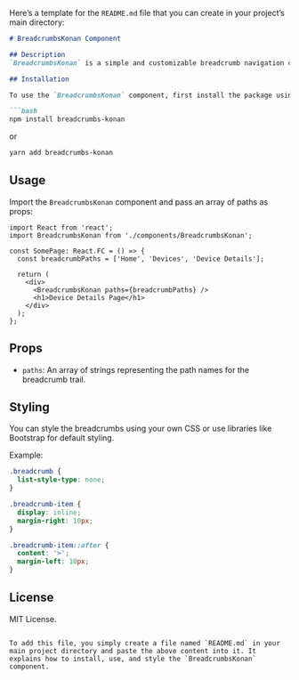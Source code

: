 Here’s a template for the `README.md` file that you can create in your project’s main directory:

```markdown
# BreadcrumbsKonan Component

## Description
`BreadcrumbsKonan` is a simple and customizable breadcrumb navigation component for React. It helps users understand their current location within an app by showing a hierarchical trail of links.

## Installation

To use the `BreadcrumbsKonan` component, first install the package using npm or yarn:

```bash
npm install breadcrumbs-konan
```
or
```bash
yarn add breadcrumbs-konan
```

## Usage

Import the `BreadcrumbsKonan` component and pass an array of paths as props:

```tsx
import React from 'react';
import BreadcrumbsKonan from './components/BreadcrumbsKonan';

const SomePage: React.FC = () => {
  const breadcrumbPaths = ['Home', 'Devices', 'Device Details'];

  return (
    <div>
      <BreadcrumbsKonan paths={breadcrumbPaths} />
      <h1>Device Details Page</h1>
    </div>
  );
};
```

## Props

- `paths`: An array of strings representing the path names for the breadcrumb trail.

## Styling

You can style the breadcrumbs using your own CSS or use libraries like Bootstrap for default styling.

Example:

```css
.breadcrumb {
  list-style-type: none;
}

.breadcrumb-item {
  display: inline;
  margin-right: 10px;
}

.breadcrumb-item::after {
  content: '>';
  margin-left: 10px;
}
```

## License

MIT License.
```

To add this file, you simply create a file named `README.md` in your main project directory and paste the above content into it. It explains how to install, use, and style the `BreadcrumbsKonan` component.
